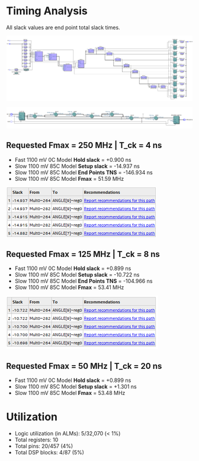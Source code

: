 # Timing Analysis
All slack values are end point total slack times.

![Post-Fitting Netlist](./post_fitting_netlist.png)

![RTL](./rtl.png)

## Requested Fmax = 250 MHz | T_ck = 4 ns   
  - Fast 1100 mV 0C  Model **Hold slack** = +0.900 ns  
  - Slow 1100 mV 85C Model **Setup slack** = -14.937 ns  
  - Slow 1100 mV 85C Model **End Points TNS** = -146.934 ns  
  - Slow 1100 mV 85C Model **Fmax** = 51.59 MHz  

![Top Failing Paths](./4ns_tck_top_failing_paths.png)

## Requested Fmax = 125 MHz | T_ck = 8 ns  
  - Fast 1100 mV 0C  Model **Hold slack** = +0.899 ns  
  - Slow 1100 mV 85C Model **Setup slack** = -10.722 ns  
  - Slow 1100 mV 85C Model **End Points TNS** = -104.966 ns  
  - Slow 1100 mV 85C Model **Fmax** = 53.41 MHz

![Top Failing Paths](./8ns_tck_top_failing_paths.png)

## Requested Fmax = 50 MHz | T_ck = 20 ns
  - Fast 1100 mV 0C  Model **Hold slack** = +0.899 ns    
  - Slow 1100 mV 85C Model **Setup slack** = +1.301 ns  
  - Slow 1100 mV 85C Model **Fmax** = 53.48 MHz

# Utilization
 - Logic utilization (in ALMs): 5/32,070 (< 1%)
 - Total registers: 10  
 - Total pins: 20/457 (4%)
 - Total DSP blocks: 4/87 (5%)